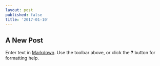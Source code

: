 ```yaml
---
layout: post
published: false
title: '2017-01-10'
---
```

## A New Post

Enter text in [Markdown](http://daringfireball.net/projects/markdown/). Use the toolbar above, or click the **?** button for formatting help.
